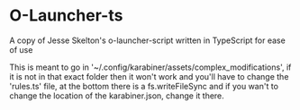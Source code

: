 # O-Launcher-ts

A copy of Jesse Skelton's o-launcher-script written in TypeScript for ease of use

This is meant to go in '~/.config/karabiner/assets/complex_modifications',
if it is not in that exact folder then it won't work and you'll have to change the 'rules.ts' file,
at the bottom there is a fs.writeFileSync and if you wan't to change the location of the karabiner.json, change it there.